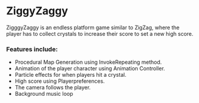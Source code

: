# ZiggyZaggy

ZigggyZaggy is an endless platform game similar to ZigZag, where the player has to collect crystals to increase their score to set a new high score.

### Features include:
- Procedural Map Generation using InvokeRepeating method.
- Animation of the player character using Animation Controller.
- Particle effects for when players hit a crystal.
- High score using Playerpreferences.
- The camera follows the player.
- Background music loop



